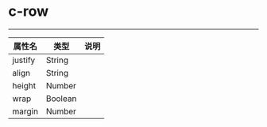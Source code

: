 # c-row 
---

|属性名|类型|说明|
| ------ | ------ | ------ |
|justify|String| |
|align|String| |
|height|Number| |
|wrap|Boolean| |
|margin|Number| |
